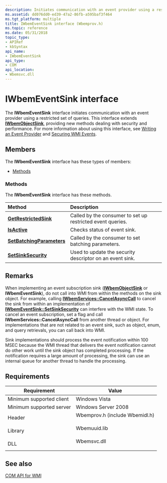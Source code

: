 ```yaml
---
description: Initiates communication with an event provider using a restricted set of queries.
ms.assetid: dd076dd0-ed39-47a2-86fb-a595baf3f464
ms.tgt_platform: multiple
title: IWbemEventSink interface (Wbemprov.h)
ms.topic: reference
ms.date: 05/31/2018
topic_type: 
- APIRef
- kbSyntax
api_name: 
- IWbemEventSink
api_type: 
- COM
api_location: 
- Wbemsvc.dll
---
```


# IWbemEventSink interface

The **IWbemEventSink** interface initiates communication with an event provider using a restricted set of queries. This interface extends [**IWbemObjectSink**](iwbemobjectsink.md), providing new methods dealing with security and performance. For more information about using this interface, see [Writing an Event Provider](writing-an-event-provider.md) and [Securing WMI Events](securing-wmi-events.md).

## Members

The **IWbemEventSink** interface has these types of members:

-   [Methods](#methods)

### Methods

The **IWbemEventSink** interface has these methods.



| Method                                                                | Description                                                           |
|:----------------------------------------------------------------------|:----------------------------------------------------------------------|
| [**GetRestrictedSink**](/windows/desktop/api/Wbemprov/nf-wbemprov-iwbemeventsink-getrestrictedsink)         | Called by the consumer to set up restricted event queries.<br/> |
| [**IsActive**](/windows/desktop/api/Wbemprov/nf-wbemprov-iwbemeventsink-isactive)                           | Checks status of event sink.<br/>                               |
| [**SetBatchingParameters**](/windows/desktop/api/Wbemprov/nf-wbemprov-iwbemeventsink-setbatchingparameters) | Called by the consumer to set batching parameters.<br/>         |
| [**SetSinkSecurity**](/windows/desktop/api/Wbemprov/nf-wbemprov-iwbemeventsink-setsinksecurity)             | Used to update the security descriptor on an event sink.<br/>   |



 

## Remarks

When implementing an event subscription sink ([**IWbemObjectSink**](iwbemobjectsink.md) or **IWbemEventSink**), do not call into WMI from within the methods on the sink object. For example, calling [**IWbemServices::CancelAsyncCall**](/windows/desktop/api/WbemCli/nf-wbemcli-iwbemservices-cancelasynccall) to cancel the sink from within an implementation of [**IWbemEventSink::SetSinkSecurity**](/windows/desktop/api/Wbemprov/nf-wbemprov-iwbemeventsink-setsinksecurity) can interfere with the WMI state. To cancel an event subscription, set a flag and call **IWbemServices::CancelAsyncCall** from another thread or object. For implementations that are not related to an event sink, such as object, enum, and query retrievals, you can call back into WMI.

Sink implementations should process the event notification within 100 MSEC because the WMI thread that delivers the event notification cannot do other work until the sink object has completed processing. If the notification requires a large amount of processing, the sink can use an internal queue for another thread to handle the processing.

## Requirements



| Requirement | Value |
|-------------------------------------|-----------------------------------------------------------------------------------------------------------|
| Minimum supported client<br/> | Windows Vista<br/>                                                                                  |
| Minimum supported server<br/> | Windows Server 2008<br/>                                                                            |
| Header<br/>                   | <dl> <dt>Wbemprov.h (include Wbemidl.h)</dt> </dl> |
| Library<br/>                  | <dl> <dt>Wbemuuid.lib</dt> </dl>                   |
| DLL<br/>                      | <dl> <dt>Wbemsvc.dll</dt> </dl>                    |



## See also

<dl> <dt>

[COM API for WMI](com-api-for-wmi.md)
</dt> </dl>

 

 




